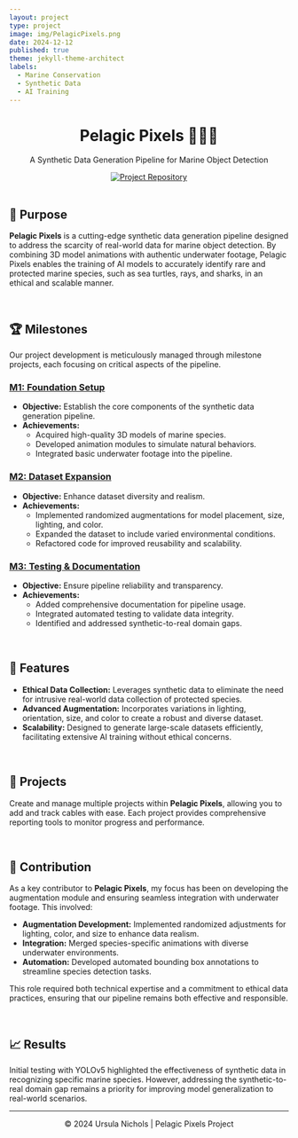 ```yaml
---
layout: project
type: project
image: img/PelagicPixels.png
date: 2024-12-12
published: true
theme: jekyll-theme-architect
labels:
  - Marine Conservation
  - Synthetic Data
  - AI Training
---
```


<div align="center">
  <h1>Pelagic Pixels 🌊🐢🦈</h1>
  <p>A Synthetic Data Generation Pipeline for Marine Object Detection</p>
  
  <div>
    <a href="https://github.com/pelagic-pixels"><img src="https://img.shields.io/badge/Repository-GitHub-90ee90.svg" alt="Project Repository"></a>
  </div>
</div>

<br>

## 🎯 Purpose
**Pelagic Pixels** is a cutting-edge synthetic data generation pipeline designed to address the scarcity of real-world data for marine object detection. By combining 3D model animations with authentic underwater footage, Pelagic Pixels enables the training of AI models to accurately identify rare and protected marine species, such as sea turtles, rays, and sharks, in an ethical and scalable manner.

<br>

## 🏆 Milestones
Our project development is meticulously managed through milestone projects, each focusing on critical aspects of the pipeline.

### [M1: Foundation Setup](https://github.com/orgs/uhmanoa/projects/1)
- **Objective:** Establish the core components of the synthetic data generation pipeline.
- **Achievements:**
  - Acquired high-quality 3D models of marine species.
  - Developed animation modules to simulate natural behaviors.
  - Integrated basic underwater footage into the pipeline.

### [M2: Dataset Expansion](https://github.com/orgs/uhmanoa/projects/2)
- **Objective:** Enhance dataset diversity and realism.
- **Achievements:**
  - Implemented randomized augmentations for model placement, size, lighting, and color.
  - Expanded the dataset to include varied environmental conditions.
  - Refactored code for improved reusability and scalability.

### [M3: Testing & Documentation](https://github.com/orgs/uhmanoa/projects/3)
- **Objective:** Ensure pipeline reliability and transparency.
- **Achievements:**
  - Added comprehensive documentation for pipeline usage.
  - Integrated automated testing to validate data integrity.
  - Identified and addressed synthetic-to-real domain gaps.

<br>

## 🌟 Features
- **Ethical Data Collection:** Leverages synthetic data to eliminate the need for intrusive real-world data collection of protected species.
- **Advanced Augmentation:** Incorporates variations in lighting, orientation, size, and color to create a robust and diverse dataset.
- **Scalability:** Designed to generate large-scale datasets efficiently, facilitating extensive AI training without ethical concerns.

<br>

## 📁 Projects
Create and manage multiple projects within **Pelagic Pixels**, allowing you to add and track cables with ease. Each project provides comprehensive reporting tools to monitor progress and performance.

<br>

## 🤝 Contribution
As a key contributor to **Pelagic Pixels**, my focus has been on developing the augmentation module and ensuring seamless integration with underwater footage. This involved:
- **Augmentation Development:** Implemented randomized adjustments for lighting, color, and size to enhance data realism.
- **Integration:** Merged species-specific animations with diverse underwater environments.
- **Automation:** Developed automated bounding box annotations to streamline species detection tasks.

This role required both technical expertise and a commitment to ethical data practices, ensuring that our pipeline remains both effective and responsible.

<br>

## 📈 Results
Initial testing with YOLOv5 highlighted the effectiveness of synthetic data in recognizing specific marine species. However, addressing the synthetic-to-real domain gap remains a priority for improving model generalization to real-world scenarios.

---

<div align="center">
  <p>© 2024 Ursula Nichols | Pelagic Pixels Project</p>
</div>
